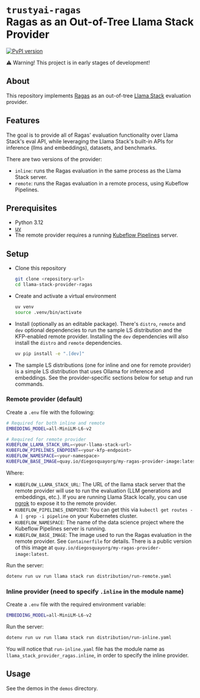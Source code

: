 # `trustyai-ragas` <br> Ragas as an Out-of-Tree Llama Stack Provider

[![PyPI version](https://img.shields.io/pypi/v/llama_stack_provider_ragas.svg)](https://pypi.org/project/llama-stack-provider-ragas/)

⚠️ Warning! This project is in early stages of development!

## About
This repository implements [Ragas](https://github.com/explodinggradients/ragas) as an out-of-tree [Llama Stack](https://github.com/meta-llama/llama-stack) evaluation provider.

## Features
The goal is to provide all of Ragas' evaluation functionality over Llama Stack's eval API, while leveraging the Llama Stack's built-in APIs for inference (llms and embeddings), datasets, and benchmarks.

There are two versions of the provider:
- `inline`: runs the Ragas evaluation in the same process as the Llama Stack server.
- `remote`: runs the Ragas evaluation in a remote process, using Kubeflow Pipelines.

## Prerequisites
- Python 3.12
- [uv](https://docs.astral.sh/uv/)
- The remote provider requires a running [Kubeflow Pipelines](https://www.kubeflow.org/docs/components/pipelines) server.

## Setup
- Clone this repository
    ```bash
    git clone <repository-url>
    cd llama-stack-provider-ragas
    ```

- Create and activate a virtual environment
    ```bash
    uv venv
    source .venv/bin/activate
    ```

- Install (optionally as an editable package). There's `distro`, `remote` and `dev` optional dependencies to run the sample LS distribution and the KFP-enabled remote provider. Installing the `dev` dependencies will also install the `distro` and `remote` dependencies.
    ```bash
    uv pip install -e ".[dev]"
    ```
- The sample LS distributions (one for inline and one for remote provider) is a simple LS distribution that uses Ollama for inference and embeddings. See the provider-specific sections below for setup and run commands.

### Remote provider (default)

Create a `.env` file with the following:
```bash
# Required for both inline and remote
EMBEDDING_MODEL=all-MiniLM-L6-v2

# Required for remote provider
KUBEFLOW_LLAMA_STACK_URL=<your-llama-stack-url>
KUBEFLOW_PIPELINES_ENDPOINT=<your-kfp-endpoint>
KUBEFLOW_NAMESPACE=<your-namespace>
KUBEFLOW_BASE_IMAGE=quay.io/diegosquayorg/my-ragas-provider-image:latest
```

Where:
- `KUBEFLOW_LLAMA_STACK_URL`: The URL of the llama stack server that the remote provider will use to run the evaluation (LLM generations and embeddings, etc.). If you are running Llama Stack locally, you can use [ngrok](https://ngrok.com/) to expose it to the remote provider.
- `KUBEFLOW_PIPELINES_ENDPOINT`: You can get this via `kubectl get routes -A | grep -i pipeline` on your Kubernetes cluster.
- `KUBEFLOW_NAMESPACE`: The name of the data science project where the Kubeflow Pipelines server is running.
- `KUBEFLOW_BASE_IMAGE`: The image used to run the Ragas evaluation in the remote provider. See `Containerfile` for details. There is a public version of this image at `quay.io/diegosquayorg/my-ragas-provider-image:latest`.

Run the server:
```bash
dotenv run uv run llama stack run distribution/run-remote.yaml
```

### Inline provider (need to specify `.inline` in the module name)

Create a `.env` file with the required environment variable:
```bash
EMBEDDING_MODEL=all-MiniLM-L6-v2
```

Run the server:
```bash
dotenv run uv run llama stack run distribution/run-inline.yaml
```

You will notice that `run-inline.yaml` file has the module name as `llama_stack_provider_ragas.inline`, in order to specify the inline provider.

## Usage
See the demos in the `demos` directory.
